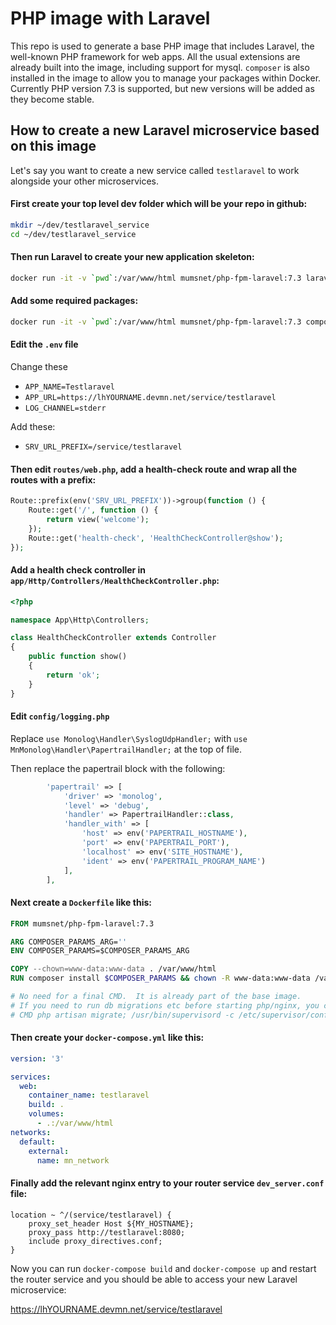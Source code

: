 # PHP image with Laravel

This repo is used to generate a base PHP image that includes Laravel, the well-known PHP framework
for web apps.  All the usual extensions are already built into the image, including support for mysql. `composer` is
also installed in the image to allow you to manage your packages within Docker.  Currently 
PHP version 7.3 is supported, but new versions will be added as they become stable.

## How to create a new Laravel microservice based on this image

Let's say you want to create a new service called `testlaravel` to work alongside your other microservices.

#### First create your top level dev folder which will be your repo in github:

```bash
mkdir ~/dev/testlaravel_service
cd ~/dev/testlaravel_service
```

#### Then run Laravel to create your new application skeleton:

```bash
docker run -it -v `pwd`:/var/www/html mumsnet/php-fpm-laravel:7.3 laravel new
```

#### Add some required packages:
```bash
docker run -it -v `pwd`:/var/www/html mumsnet/php-fpm-laravel:7.3 composer require mumsnet/mn-monolog
```

#### Edit the `.env` file

Change these
* `APP_NAME=Testlaravel`
* `APP_URL=https://lhYOURNAME.devmn.net/service/testlaravel`
* `LOG_CHANNEL=stderr`

Add these:
* `SRV_URL_PREFIX=/service/testlaravel`

#### Then edit `routes/web.php`, add a health-check route and wrap all the routes with a prefix:

```php
Route::prefix(env('SRV_URL_PREFIX'))->group(function () {
    Route::get('/', function () {
        return view('welcome');
    });
    Route::get('health-check', 'HealthCheckController@show');
});
```

#### Add a health check controller in `app/Http/Controllers/HealthCheckController.php`:

```php
<?php

namespace App\Http\Controllers;

class HealthCheckController extends Controller
{
    public function show()
    {
        return 'ok';
    }
}
```

#### Edit `config/logging.php`

Replace `use Monolog\Handler\SyslogUdpHandler;`
with `use MnMonolog\Handler\PapertrailHandler;` at the top of file.

Then replace the papertrail block with the following:

```php
        'papertrail' => [
            'driver' => 'monolog',
            'level' => 'debug',
            'handler' => PapertrailHandler::class,
            'handler_with' => [
                'host' => env('PAPERTRAIL_HOSTNAME'),
                'port' => env('PAPERTRAIL_PORT'),
                'localhost' => env('SITE_HOSTNAME'),
                'ident' => env('PAPERTRAIL_PROGRAM_NAME')
            ],
        ],

```

#### Next create a `Dockerfile` like this:

```Dockerfile
FROM mumsnet/php-fpm-laravel:7.3

ARG COMPOSER_PARAMS_ARG=''
ENV COMPOSER_PARAMS=$COMPOSER_PARAMS_ARG

COPY --chown=www-data:www-data . /var/www/html
RUN composer install $COMPOSER_PARAMS && chown -R www-data:www-data /var/www/html

# No need for a final CMD.  It is already part of the base image.
# If you need to run db migrations etc before starting php/nginx, you can uncomment this
# CMD php artisan migrate; /usr/bin/supervisord -c /etc/supervisor/conf.d/supervisord.conf
```

#### Then create your `docker-compose.yml` like this:

```yaml
version: '3'

services:
  web:
    container_name: testlaravel
    build: .
    volumes:
      - .:/var/www/html
networks:
  default:
    external:
      name: mn_network
```

#### Finally add the relevant nginx entry to your router service `dev_server.conf` file:

```nginx
location ~ ^/(service/testlaravel) {
    proxy_set_header Host ${MY_HOSTNAME};
    proxy_pass http://testlaravel:8080;
    include proxy_directives.conf;
}
```

Now you can run `docker-compose build` and `docker-compose up` and restart the router service and you 
should be able to access your new Laravel microservice:

https://lhYOURNAME.devmn.net/service/testlaravel
